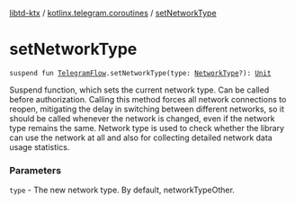[libtd-ktx](../index.md) / [kotlinx.telegram.coroutines](index.md) / [setNetworkType](./set-network-type.md)

# setNetworkType

`suspend fun `[`TelegramFlow`](../kotlinx.telegram.core/-telegram-flow/index.md)`.setNetworkType(type: `[`NetworkType`](https://tdlibx.github.io/td/docs/org/drinkless/td/libcore/telegram/TdApi/NetworkType.html)`?): `[`Unit`](https://kotlinlang.org/api/latest/jvm/stdlib/kotlin/-unit/index.html)

Suspend function, which sets the current network type. Can be called before authorization.
Calling this method forces all network connections to reopen, mitigating the delay in switching
between different networks, so it should be called whenever the network is changed, even if the
network type remains the same. Network type is used to check whether the library can use the network
at all and also for collecting detailed network data usage statistics.

### Parameters

`type` - The new network type. By default, networkTypeOther.